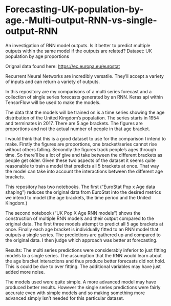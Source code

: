# Forecasting-UK-population-by-age.-Multi-output-RNN-vs-single-output-RNN
An investigation of RNN model outputs. Is it better to predict multiple outputs within the same model if the outputs are related? Dataset: UK population by age proportions


Orignal data found here: https://ec.europa.eu/eurostat

Recurrent Neural Networks are incredibly versatile. They’ll accept a variety of inputs and can return a variety of outputs.

In this repository are my comparisons of a multi series forecast and a collection of single series forecasts generated by an RNN. Keras api within TensorFlow will be used to make the models.

The data that the models will be trained on is a time series showing the age distribution of the United Kingdom’s population. The series starts in 1954 and terminates in 2017. There are 5 age brackets. The figures are proportions and not the actual number of people in that age bracket.

I would think that this is a good dataset to use for the comparison I intend to make. Firstly the figures are proportions, one bracket/series cannot rise without others falling. Secondly the figures track people’s ages through time. So there’ll be a lot of give and take between the different brackets as people get older. Given these two aspects of the dataset it seems quite reasonable to train a model that predicts all 5 brackets at once. That way the model can take into account the interactions between the different age brackets.

This repository has two notebooks. The first (“EuroStat Pop x Age data shaping”) reduces the original data from EuroStat into the desired metrics we intend to model (the age brackets, the time period and the United Kingdom.) 

The second notebook (“UK Pop X Age RNN models”) shows the construction of multiple RNN models and their output compared to the original data. The first three models attempt to predict all 5 age brackets at once. Finally each age bracket is individually fitted to an RNN model that outputs a single series. The predictions are gathered up and compared to the original data. I then judge which approach was better at forecasting.

Results:
The multi series predictions were considerably inferior to just fitting models to a single series. The assumption that the RNN would learn about the age bracket interactions and thus produce better forecasts did not hold. This is could be due to over fitting. The additional variables may have just added more noise. 

The models used were quite simple. A more advanced model may have produced better results. However the single series predictions were fairly accurate even with simple models and so making something more advanced simply isn’t needed for this particular dataset.
